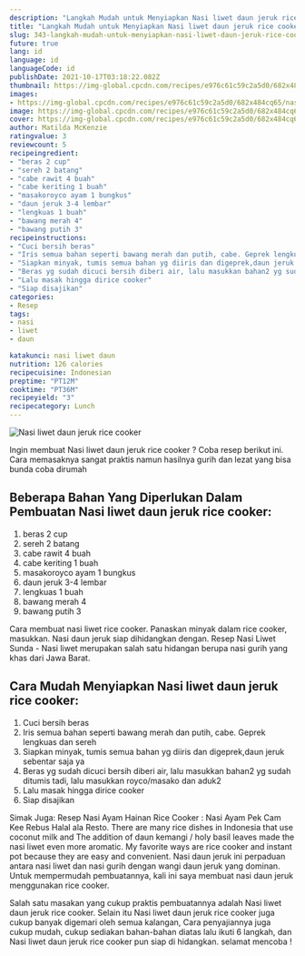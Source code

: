 ```yaml
---
description: "Langkah Mudah untuk Menyiapkan Nasi liwet daun jeruk rice cooker yang Lezat Sekali"
title: "Langkah Mudah untuk Menyiapkan Nasi liwet daun jeruk rice cooker yang Lezat Sekali"
slug: 343-langkah-mudah-untuk-menyiapkan-nasi-liwet-daun-jeruk-rice-cooker-yang-lezat-sekali
future: true
lang: id
language: id
languageCode: id
publishDate: 2021-10-17T03:18:22.082Z 
thumbnail: https://img-global.cpcdn.com/recipes/e976c61c59c2a5d0/682x484cq65/nasi-liwet-daun-jeruk-rice-cooker-foto-resep-utama.png
images:
- https://img-global.cpcdn.com/recipes/e976c61c59c2a5d0/682x484cq65/nasi-liwet-daun-jeruk-rice-cooker-foto-resep-utama.png
image: https://img-global.cpcdn.com/recipes/e976c61c59c2a5d0/682x484cq65/nasi-liwet-daun-jeruk-rice-cooker-foto-resep-utama.png
cover: https://img-global.cpcdn.com/recipes/e976c61c59c2a5d0/682x484cq65/nasi-liwet-daun-jeruk-rice-cooker-foto-resep-utama.png
author: Matilda McKenzie
ratingvalue: 3
reviewcount: 5
recipeingredient:
- "beras 2 cup"
- "sereh 2 batang"
- "cabe rawit 4 buah"
- "cabe keriting 1 buah"
- "masakoroyco ayam 1 bungkus"
- "daun jeruk 3-4 lembar"
- "lengkuas 1 buah"
- "bawang merah 4"
- "bawang putih 3"
recipeinstructions:
- "Cuci bersih beras"
- "Iris semua bahan seperti bawang merah dan putih, cabe. Geprek lengkuas dan sereh"
- "Siapkan minyak, tumis semua bahan yg diiris dan digeprek,daun jeruk sebentar saja ya"
- "Beras yg sudah dicuci bersih diberi air, lalu masukkan bahan2 yg sudah ditumis tadi, lalu masukkan royco/masako dan aduk2"
- "Lalu masak hingga dirice cooker"
- "Siap disajikan"
categories:
- Resep
tags:
- nasi
- liwet
- daun

katakunci: nasi liwet daun 
nutrition: 126 calories
recipecuisine: Indonesian
preptime: "PT12M"
cooktime: "PT36M"
recipeyield: "3"
recipecategory: Lunch
---
```



![Nasi liwet daun jeruk rice cooker](https://img-global.cpcdn.com/recipes/e976c61c59c2a5d0/682x484cq65/nasi-liwet-daun-jeruk-rice-cooker-foto-resep-utama.png)

Ingin membuat Nasi liwet daun jeruk rice cooker ? Coba resep berikut ini. Cara memasaknya sangat praktis namun hasilnya gurih dan lezat yang bisa bunda coba dirumah

<!--inarticleads1-->

## Beberapa Bahan Yang Diperlukan Dalam Pembuatan Nasi liwet daun jeruk rice cooker:

1. beras 2 cup
1. sereh 2 batang
1. cabe rawit 4 buah
1. cabe keriting 1 buah
1. masakoroyco ayam 1 bungkus
1. daun jeruk 3-4 lembar
1. lengkuas 1 buah
1. bawang merah 4
1. bawang putih 3

Cara membuat nasi liwet rice cooker. Panaskan minyak dalam rice cooker, masukkan. Nasi daun jeruk siap dihidangkan dengan. Resep Nasi Liwet Sunda - Nasi liwet merupakan salah satu hidangan berupa nasi gurih yang khas dari Jawa Barat. 

<!--inarticleads2-->

## Cara Mudah Menyiapkan Nasi liwet daun jeruk rice cooker:

1. Cuci bersih beras
1. Iris semua bahan seperti bawang merah dan putih, cabe. Geprek lengkuas dan sereh
1. Siapkan minyak, tumis semua bahan yg diiris dan digeprek,daun jeruk sebentar saja ya
1. Beras yg sudah dicuci bersih diberi air, lalu masukkan bahan2 yg sudah ditumis tadi, lalu masukkan royco/masako dan aduk2
1. Lalu masak hingga dirice cooker
1. Siap disajikan


Simak Juga: Resep Nasi Ayam Hainan Rice Cooker : Nasi Ayam Pek Cam Kee Rebus Halal ala Resto. There are many rice dishes in Indonesia that use coconut milk and The addition of daun kemangi / holy basil leaves made the nasi liwet even more aromatic. My favorite ways are rice cooker and instant pot because they are easy and convenient. Nasi daun jeruk ini perpaduan antara nasi liwet dan nasi gurih dengan wangi daun jeruk yang dominan. Untuk mempermudah pembuatannya, kali ini saya membuat nasi daun jeruk menggunakan rice cooker. 

Salah satu masakan yang cukup praktis pembuatannya adalah  Nasi liwet daun jeruk rice cooker. Selain itu  Nasi liwet daun jeruk rice cooker  juga cukup banyak digemari oleh semua kalangan, Cara penyajiannya juga cukup mudah, cukup sediakan bahan-bahan diatas lalu ikuti 6 langkah, dan  Nasi liwet daun jeruk rice cooker  pun siap di hidangkan. selamat mencoba !

